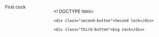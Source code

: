 <! DOCTYPE html>
<html lang="ru">
    <div class="first-button">First cock</div>

    <div class="second-button">Second lock</div>

    <div class="third-button">big cock</div>

<style>
.first-button {
 position: absolute;
 top: 50px;
 left: 75px;
}

.second-button {

}

.third-button {
    
}
</style>
</html>
